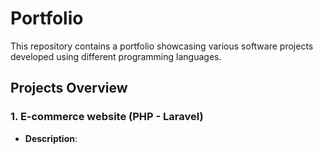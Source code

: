 # Portfolio
This repository contains a portfolio showcasing various software projects developed using different programming languages.

## Projects Overview
### 1. E-commerce website (PHP - Laravel)
- **Description**:
